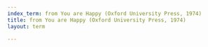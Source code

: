 ```yaml
---
index_term: from You are Happy (Oxford University Press, 1974)
title: from You are Happy (Oxford University Press, 1974)
layout: term

---
```

